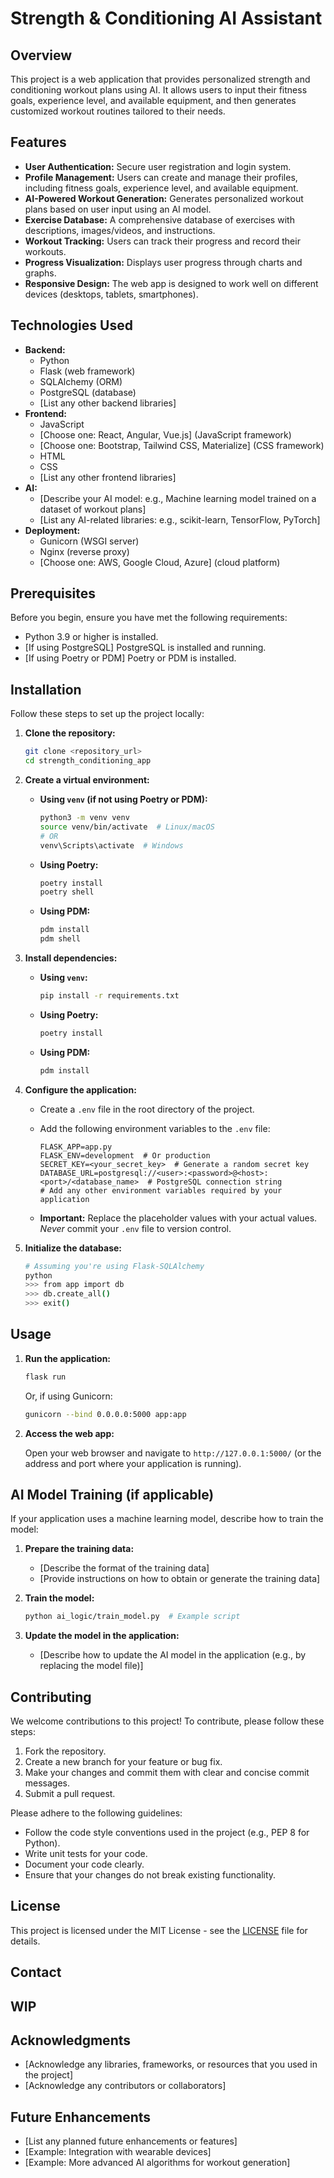 # Strength & Conditioning AI Assistant

## Overview

This project is a web application that provides personalized strength and conditioning workout plans using AI. It allows users to input their fitness goals, experience level, and available equipment, and then generates customized workout routines tailored to their needs.

## Features

*   **User Authentication:** Secure user registration and login system.
*   **Profile Management:** Users can create and manage their profiles, including fitness goals, experience level, and available equipment.
*   **AI-Powered Workout Generation:** Generates personalized workout plans based on user input using an AI model.
*   **Exercise Database:** A comprehensive database of exercises with descriptions, images/videos, and instructions.
*   **Workout Tracking:** Users can track their progress and record their workouts.
*   **Progress Visualization:** Displays user progress through charts and graphs.
*   **Responsive Design:** The web app is designed to work well on different devices (desktops, tablets, smartphones).

## Technologies Used

*   **Backend:**
    *   Python
    *   Flask (web framework)
    *   SQLAlchemy (ORM)
    *   PostgreSQL (database)
    *   [List any other backend libraries]
*   **Frontend:**
    *   JavaScript
    *   [Choose one: React, Angular, Vue.js] (JavaScript framework)
    *   [Choose one: Bootstrap, Tailwind CSS, Materialize] (CSS framework)
    *   HTML
    *   CSS
    *   [List any other frontend libraries]
*   **AI:**
    *   [Describe your AI model: e.g., Machine learning model trained on a dataset of workout plans]
    *   [List any AI-related libraries: e.g., scikit-learn, TensorFlow, PyTorch]
*   **Deployment:**
    *   Gunicorn (WSGI server)
    *   Nginx (reverse proxy)
    *   [Choose one: AWS, Google Cloud, Azure] (cloud platform)

## Prerequisites

Before you begin, ensure you have met the following requirements:

*   Python 3.9 or higher is installed.
*   [If using PostgreSQL] PostgreSQL is installed and running.
*   [If using Poetry or PDM] Poetry or PDM is installed.

## Installation

Follow these steps to set up the project locally:

1.  **Clone the repository:**

    ```bash
    git clone <repository_url>
    cd strength_conditioning_app
    ```

2.  **Create a virtual environment:**

    *   **Using `venv` (if not using Poetry or PDM):**

        ```bash
        python3 -m venv venv
        source venv/bin/activate  # Linux/macOS
        # OR
        venv\Scripts\activate  # Windows
        ```

    *   **Using Poetry:**

        ```bash
        poetry install
        poetry shell
        ```

    *   **Using PDM:**

        ```bash
        pdm install
        pdm shell
        ```

3.  **Install dependencies:**

    *   **Using `venv`:**

        ```bash
        pip install -r requirements.txt
        ```

    *   **Using Poetry:**

        ```bash
        poetry install
        ```

    *   **Using PDM:**

        ```bash
        pdm install
        ```

4.  **Configure the application:**

    *   Create a `.env` file in the root directory of the project.
    *   Add the following environment variables to the `.env` file:

        ```
        FLASK_APP=app.py
        FLASK_ENV=development  # Or production
        SECRET_KEY=<your_secret_key>  # Generate a random secret key
        DATABASE_URL=postgresql://<user>:<password>@<host>:<port>/<database_name>  # PostgreSQL connection string
        # Add any other environment variables required by your application
        ```

    *   **Important:** Replace the placeholder values with your actual values.  *Never* commit your `.env` file to version control.

5.  **Initialize the database:**

    ```bash
    # Assuming you're using Flask-SQLAlchemy
    python
    >>> from app import db
    >>> db.create_all()
    >>> exit()
    ```

## Usage

1.  **Run the application:**

    ```bash
    flask run
    ```

    Or, if using Gunicorn:

    ```bash
    gunicorn --bind 0.0.0.0:5000 app:app
    ```

2.  **Access the web app:**

    Open your web browser and navigate to `http://127.0.0.1:5000/` (or the address and port where your application is running).

## AI Model Training (if applicable)

If your application uses a machine learning model, describe how to train the model:

1.  **Prepare the training data:**

    *   [Describe the format of the training data]
    *   [Provide instructions on how to obtain or generate the training data]

2.  **Train the model:**

    ```bash
    python ai_logic/train_model.py  # Example script
    ```

3.  **Update the model in the application:**

    *   [Describe how to update the AI model in the application (e.g., by replacing the model file)]

## Contributing

We welcome contributions to this project! To contribute, please follow these steps:

1.  Fork the repository.
2.  Create a new branch for your feature or bug fix.
3.  Make your changes and commit them with clear and concise commit messages.
4.  Submit a pull request.

Please adhere to the following guidelines:

*   Follow the code style conventions used in the project (e.g., PEP 8 for Python).
*   Write unit tests for your code.
*   Document your code clearly.
*   Ensure that your changes do not break existing functionality.

## License

This project is licensed under the MIT License - see the [LICENSE](LICENSE) file for details.

## Contact

## WIP

## Acknowledgments

*   [Acknowledge any libraries, frameworks, or resources that you used in the project]
*   [Acknowledge any contributors or collaborators]

## Future Enhancements

*   [List any planned future enhancements or features]
*   [Example: Integration with wearable devices]
*   [Example: More advanced AI algorithms for workout generation]
